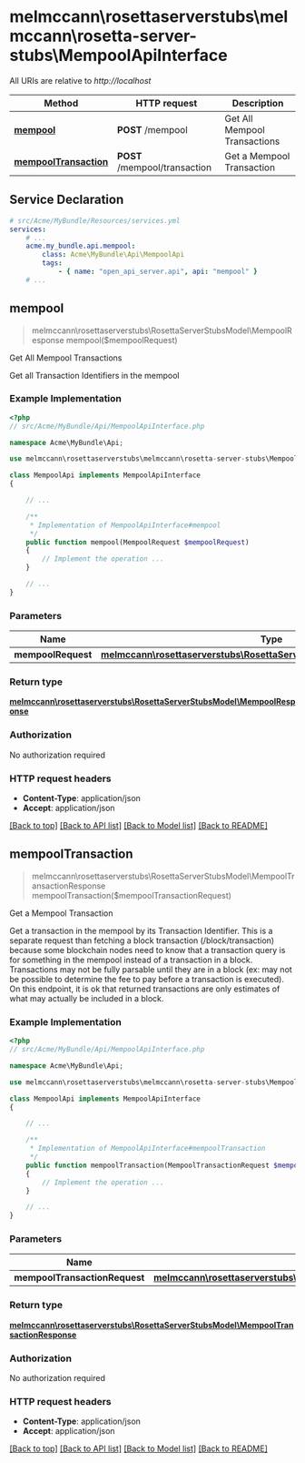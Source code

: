 # melmccann\rosettaserverstubs\melmccann\rosetta-server-stubs\MempoolApiInterface

All URIs are relative to *http://localhost*

Method | HTTP request | Description
------------- | ------------- | -------------
[**mempool**](MempoolApiInterface.md#mempool) | **POST** /mempool | Get All Mempool Transactions
[**mempoolTransaction**](MempoolApiInterface.md#mempoolTransaction) | **POST** /mempool/transaction | Get a Mempool Transaction


## Service Declaration
```yaml
# src/Acme/MyBundle/Resources/services.yml
services:
    # ...
    acme.my_bundle.api.mempool:
        class: Acme\MyBundle\Api\MempoolApi
        tags:
            - { name: "open_api_server.api", api: "mempool" }
    # ...
```

## **mempool**
> melmccann\rosettaserverstubs\RosettaServerStubsModel\MempoolResponse mempool($mempoolRequest)

Get All Mempool Transactions

Get all Transaction Identifiers in the mempool

### Example Implementation
```php
<?php
// src/Acme/MyBundle/Api/MempoolApiInterface.php

namespace Acme\MyBundle\Api;

use melmccann\rosettaserverstubs\melmccann\rosetta-server-stubs\MempoolApiInterface;

class MempoolApi implements MempoolApiInterface
{

    // ...

    /**
     * Implementation of MempoolApiInterface#mempool
     */
    public function mempool(MempoolRequest $mempoolRequest)
    {
        // Implement the operation ...
    }

    // ...
}
```

### Parameters

Name | Type | Description  | Notes
------------- | ------------- | ------------- | -------------
 **mempoolRequest** | [**melmccann\rosettaserverstubs\RosettaServerStubsModel\MempoolRequest**](../Model/MempoolRequest.md)|  |

### Return type

[**melmccann\rosettaserverstubs\RosettaServerStubsModel\MempoolResponse**](../Model/MempoolResponse.md)

### Authorization

No authorization required

### HTTP request headers

 - **Content-Type**: application/json
 - **Accept**: application/json

[[Back to top]](#) [[Back to API list]](../../README.md#documentation-for-api-endpoints) [[Back to Model list]](../../README.md#documentation-for-models) [[Back to README]](../../README.md)

## **mempoolTransaction**
> melmccann\rosettaserverstubs\RosettaServerStubsModel\MempoolTransactionResponse mempoolTransaction($mempoolTransactionRequest)

Get a Mempool Transaction

Get a transaction in the mempool by its Transaction Identifier. This is a separate request than fetching a block transaction (/block/transaction) because some blockchain nodes need to know that a transaction query is for something in the mempool instead of a transaction in a block.  Transactions may not be fully parsable until they are in a block (ex: may not be possible to determine the fee to pay before a transaction is executed). On this endpoint, it is ok that returned transactions are only estimates of what may actually be included in a block.

### Example Implementation
```php
<?php
// src/Acme/MyBundle/Api/MempoolApiInterface.php

namespace Acme\MyBundle\Api;

use melmccann\rosettaserverstubs\melmccann\rosetta-server-stubs\MempoolApiInterface;

class MempoolApi implements MempoolApiInterface
{

    // ...

    /**
     * Implementation of MempoolApiInterface#mempoolTransaction
     */
    public function mempoolTransaction(MempoolTransactionRequest $mempoolTransactionRequest)
    {
        // Implement the operation ...
    }

    // ...
}
```

### Parameters

Name | Type | Description  | Notes
------------- | ------------- | ------------- | -------------
 **mempoolTransactionRequest** | [**melmccann\rosettaserverstubs\RosettaServerStubsModel\MempoolTransactionRequest**](../Model/MempoolTransactionRequest.md)|  |

### Return type

[**melmccann\rosettaserverstubs\RosettaServerStubsModel\MempoolTransactionResponse**](../Model/MempoolTransactionResponse.md)

### Authorization

No authorization required

### HTTP request headers

 - **Content-Type**: application/json
 - **Accept**: application/json

[[Back to top]](#) [[Back to API list]](../../README.md#documentation-for-api-endpoints) [[Back to Model list]](../../README.md#documentation-for-models) [[Back to README]](../../README.md)

